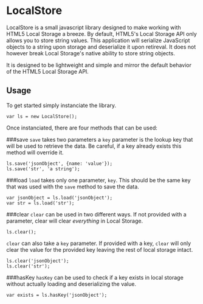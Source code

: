 LocalStore
==========

LocalStore is a small javascript library designed to make working with HTML5 Local Storage a breeze. By default, HTML5's Local Storage API only allows you to store string values. This application will serialize JavaScript objects to a string upon storage and deserialize it upon retireval. It does not however break Local Storage's native ability to store string objects.

It is designed to be lightweight and simple and mirror the default behavior of the HTML5 Local Storage API.

Usage
-----
To get started simply instanciate the library.

```var ls = new LocalStore();```

Once instanciated, there are four methods that can be used:

###save
```save``` takes two parameters a ```key``` parameter is the lookup key that will be used to retrieve the data. Be careful, if a key already exists this method will override it.

```
ls.save('jsonObject', {name: 'value'});
ls.save('str', 'a string');
```

###load
```load``` takes only one parameter, ```key```. This should be the same key that was used with the ```save``` method to save the data.

```
var jsonObject = ls.load('jsonObject');
var str = ls.load('str');
```

###clear
```clear``` can be used in two different ways. If not provided with a parameter, clear will clear *everything* in Local Storage.

```
ls.clear();
```

```clear``` can also take a ```key``` parameter. If provided with a key, ```clear``` will only clear the value for the provided key leaving the rest of local storage intact.

```
ls.clear('jsonObject');
ls.clear('str');
```


###hasKey
```hasKey``` can be used to check if a key exists in local storage without actually loading and deserializing the value.

```
var exists = ls.hasKey('jsonObject');
```
